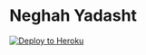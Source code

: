 # Neghah Yadasht

[![Deploy to Heroku](https://www.herokucdn.com/deploy/button.png)](https://heroku.com/deploy)

